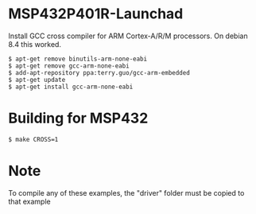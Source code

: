 # MSP432P401R-Launchad

Install GCC cross compiler for ARM Cortex-A/R/M processors. On debian 8.4 this worked.

    $ apt-get remove binutils-arm-none-eabi
    $ apt-get remove gcc-arm-none-eabi
    $ add-apt-repository ppa:terry.guo/gcc-arm-embedded
    $ apt-get update
    $ apt-get install gcc-arm-none-eabi


# Building for MSP432

    $ make CROSS=1


# Note

To compile any of these examples, the "driver" folder must be copied to that example
